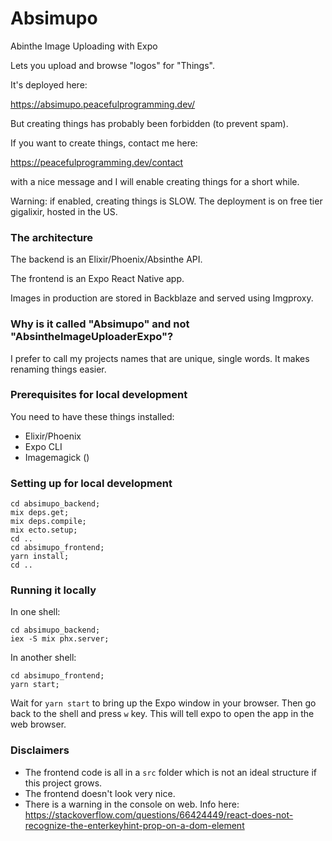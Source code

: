 # Absimupo

Abinthe Image Uploading with Expo

Lets you upload and browse "logos" for "Things".

It's deployed here:

https://absimupo.peacefulprogramming.dev/

But creating things has probably been forbidden (to prevent spam).

If you want to create things, contact me here: 

https://peacefulprogramming.dev/contact

with a nice message and I will enable creating things for a short while.

Warning: if enabled, creating things is SLOW. The deployment is on free tier gigalixir, hosted in the US.

### The architecture

The backend is an Elixir/Phoenix/Absinthe API.

The frontend is an Expo React Native app.

Images in production are stored in Backblaze and served using Imgproxy.


### Why is it called "Absimupo" and not "AbsintheImageUploaderExpo"?

I prefer to call my projects names that are unique, single words.
It makes renaming things easier.


### Prerequisites for local development

You need to have these things installed:

- Elixir/Phoenix
- Expo CLI
- Imagemagick ()

### Setting up for local development

```
cd absimupo_backend;
mix deps.get;
mix deps.compile;
mix ecto.setup;
cd ..
cd absimupo_frontend;
yarn install;
cd ..
```

### Running it locally

In one shell:

```
cd absimupo_backend;
iex -S mix phx.server;
```

In another shell:

```
cd absimupo_frontend;
yarn start;
```

Wait for `yarn start` to bring up the Expo window in your browser. Then go back to the shell and press `w` key. This will tell expo to open the app in the web browser.


### Disclaimers

- The frontend code is all in a `src` folder which is not an ideal structure if this project grows.
- The frontend doesn't look very nice.
- There is a warning in the console on web. Info here: https://stackoverflow.com/questions/66424449/react-does-not-recognize-the-enterkeyhint-prop-on-a-dom-element
